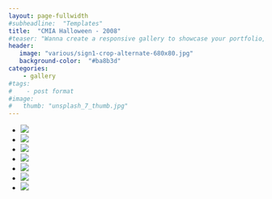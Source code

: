 ```yaml
---
layout: page-fullwidth
#subheadline:  "Templates"
title:  "CMIA Halloween - 2008"
#teaser: "Wanna create a responsive gallery to showcase your portfolio, recent photos or images? It's quite easy thanks to Foundation and <a href='http://foundation.zurb.com/docs/components/clearing.html'>Clearing Lightbox</a>."
header:
   image: "various/sign1-crop-alternate-680x80.jpg"
   background-color:  "#ba8b3d"
categories:
    - gallery
#tags:
#    - post format
#image:
#   thumb: "unsplash_7_thumb.jpg"
---
```


<ul class="clearing-thumbs small-block-grid-3" data-clearing>
  <li><a href="{{ site.url }}/images/2008-10-31-CMIA-halloween/halloween1.tif"><img  data-caption="TODO" class="th" src="{{ site.url }}/images/2008-10-31-CMIA-halloween/halloween1_thumb.jpg"></a></li>
  <li><a href="{{ site.url }}/images/2008-10-31-CMIA-halloween/halloween2.tif"><img  data-caption="TODO" class="th" src="{{ site.url }}/images/2008-10-31-CMIA-halloween/halloween2.tif"></a></li>
  <li><a href="{{ site.url }}/images/unsplash_2.jpg"><img  data-caption="All images by Unsplash.com" class="th" src="{{ site.url }}/images/unsplash_2_thumb.jpg"></a></li>
  <li><a href="{{ site.url }}/images/unsplash_3.jpg"><img  data-caption="All images by Unsplash.com" class="th" src="{{ site.url }}/images/unsplash_3_thumb.jpg"></a></li>
  <li><a href="{{ site.url }}/images/unsplash_4.jpg"><img  data-caption="All images by Unsplash.com" class="th" src="{{ site.url }}/images/unsplash_4_thumb.jpg"></a></li>
  <li><a href="{{ site.url }}/images/unsplash_5.jpg"><img  data-caption="All images by Unsplash.com" class="th" src="{{ site.url }}/images/unsplash_5_thumb.jpg"></a></li>
  <li><a href="{{ site.url }}/images/unsplash_6.jpg"><img  data-caption="All images by Unsplash.com" class="th" src="{{ site.url }}/images/unsplash_6_bus_thumb.jpg"></a></li>
</ul>